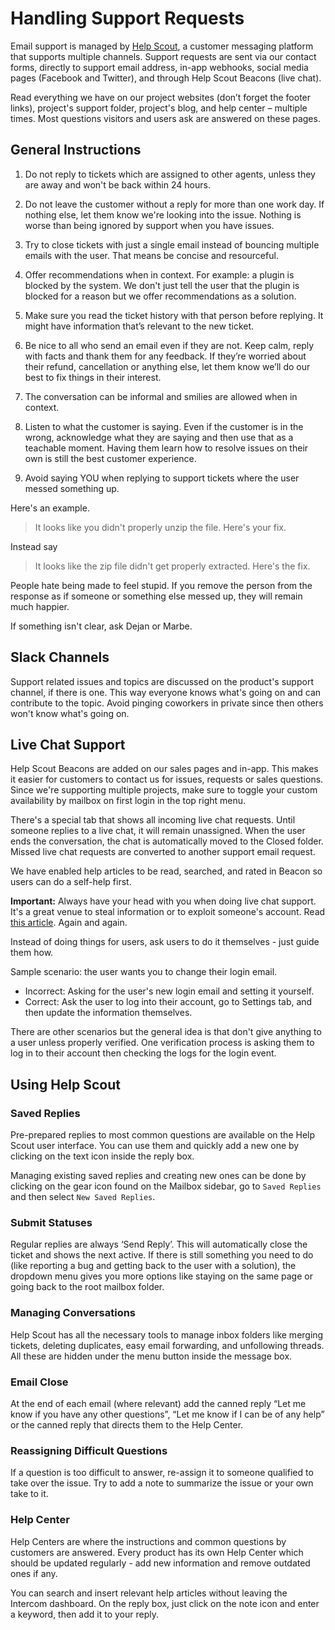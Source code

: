 # Handling Support Requests

Email support is managed by [Help Scout](https://www.helpscout.com/), a customer messaging platform that supports multiple channels. Support requests are sent via our contact forms, directly to support email address, in-app webhooks, social media pages (Facebook and Twitter), and through Help Scout Beacons (live chat).

Read everything we have on our project websites (don’t forget the footer links), project's support folder, project's blog, and help center – multiple times. Most questions visitors and users ask are answered on these pages.

## General Instructions

1. Do not reply to tickets which are assigned to other agents, unless they are away and won't be back within 24 hours.

2. Do not leave the customer without a reply for more than one work day. If nothing else, let them know we're looking into the issue. Nothing is worse than being ignored by support when you have issues.

3. Try to close tickets with just a single email instead of bouncing multiple emails with the user. That means be concise and resourceful.

4. Offer recommendations when in context. For example: a plugin is blocked by the system. We don't just tell the user that the plugin is blocked for a reason but we offer recommendations as a solution.

5. Make sure you read the ticket history with that person before replying. It might have information that’s relevant to the new ticket.

6. Be nice to all who send an email even if they are not. Keep calm, reply with facts and thank them for any feedback. If they’re worried about their refund, cancellation or anything else, let them know we’ll do our best to fix things in their interest.

7. The conversation can be informal and smilies are allowed when in context.

8. Listen to what the customer is saying. Even if the customer is in the wrong, acknowledge what they are saying and then use that as a teachable moment. Having them learn how to resolve issues on their own is still the best customer experience.

9. Avoid saying YOU when replying to support tickets where the user messed something up.

Here's an example.

> It looks like you didn't properly unzip the file. Here's your fix.

Instead say

> It looks like the zip file didn't get properly extracted. Here's the fix.

People hate being made to feel stupid. If you remove the person from the response as if someone or something else messed up, they will remain much happier.

If something isn't clear, ask Dejan or Marbe. 

## Slack Channels

Support related issues and topics are discussed on the product's support channel, if there is one. This way everyone knows what's going on and can contribute to the topic. Avoid pinging coworkers in private since then others won't know what's going on.

## Live Chat Support

Help Scout Beacons are added on our sales pages and in-app. This makes it easier for customers to contact us for issues, requests or sales questions. Since we're supporting multiple projects, make sure to toggle your custom availability by mailbox on first login in the top right menu.

There's a special tab that shows all incoming live chat requests. Until someone replies to a live chat, it will remain unassigned. When the user ends the conversation, the chat is automatically moved to the Closed folder. Missed live chat requests are converted to another support email request.

We have enabled help articles to be read, searched, and rated in Beacon so users can do a self-help first.

**Important:** Always have your head with you when doing live chat support. It's a great venue to steal information or to exploit someone's account. Read [this article](https://medium.com/@espringe/amazon-s-customer-service-backdoor-be375b3428c4#.gspnzg3id). Again and again.

Instead of doing things for users, ask users to do it themselves - just guide them how.

Sample scenario: the user wants you to change their login email.

* Incorrect: Asking for the user's new login email and setting it yourself.
* Correct: Ask the user to log into their account, go to Settings tab, and then update the information themselves.

There are other scenarios but the general idea is that don't give anything to a user unless properly verified. One verification process is asking them to log in to their account then checking the logs for the login event.

## Using Help Scout

### Saved Replies

Pre-prepared replies to most common questions are available on the Help Scout user interface. You can use them and quickly add a new one by clicking on the text icon inside the reply box.

Managing existing saved replies and creating new ones can be done by clicking on the gear icon found on the Mailbox sidebar, go to `Saved Replies` and then select `New Saved Replies`. 

### Submit Statuses

Regular replies are always ‘Send Reply’. This will automatically close the ticket and shows the next active. If there is still something you need to do (like reporting a bug and getting back to the user with a solution), the dropdown menu gives you more options like staying on the same page or going back to the root mailbox folder.

### Managing Conversations

Help Scout has all the necessary tools to manage inbox folders like merging tickets, deleting duplicates, easy email forwarding, and unfollowing threads. All these are hidden under the menu button inside the message box.

### Email Close

At the end of each email (where relevant) add the canned reply “Let me know if you have any other questions”, “Let me know if I can be of any help” or the canned reply that directs them to the Help Center.

### Reassigning Difficult Questions

If a question is too difficult to answer, re-assign it to someone qualified to take over the issue. Try to add a note to summarize the issue or your own take to it.

### Help Center

Help Centers are where the instructions and common questions by customers are answered. Every product has its own Help Center which should be updated regularly - add new information and remove outdated ones if any.

You can search and insert relevant help articles without leaving the Intercom dashboard. On the reply box, just click on the note icon and enter a keyword, then add it to your reply.
